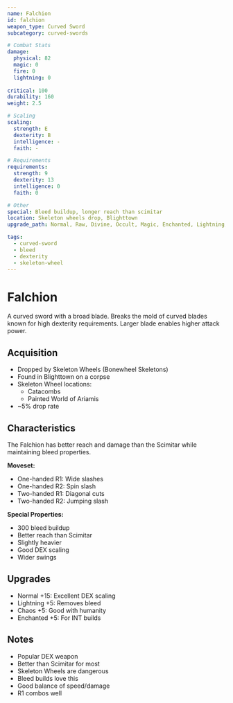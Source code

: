 ```yaml
---
name: Falchion
id: falchion
weapon_type: Curved Sword
subcategory: curved-swords

# Combat Stats
damage:
  physical: 82
  magic: 0
  fire: 0
  lightning: 0
  
critical: 100
durability: 160
weight: 2.5

# Scaling
scaling:
  strength: E
  dexterity: B
  intelligence: -
  faith: -

# Requirements
requirements:
  strength: 9
  dexterity: 13
  intelligence: 0
  faith: 0

# Other
special: Bleed buildup, longer reach than scimitar
location: Skeleton wheels drop, Blighttown
upgrade_path: Normal, Raw, Divine, Occult, Magic, Enchanted, Lightning, Crystal, Fire, Chaos

tags:
  - curved-sword
  - bleed
  - dexterity
  - skeleton-wheel
---
```


# Falchion

A curved sword with a broad blade. Breaks the mold of curved blades known for high dexterity requirements. Larger blade enables higher attack power.

## Acquisition
- Dropped by Skeleton Wheels (Bonewheel Skeletons)
- Found in Blighttown on a corpse
- Skeleton Wheel locations:
  - Catacombs
  - Painted World of Ariamis
- ~5% drop rate

## Characteristics
The Falchion has better reach and damage than the Scimitar while maintaining bleed properties.

**Moveset:**
- One-handed R1: Wide slashes
- One-handed R2: Spin slash
- Two-handed R1: Diagonal cuts
- Two-handed R2: Jumping slash

**Special Properties:**
- 300 bleed buildup
- Better reach than Scimitar
- Slightly heavier
- Good DEX scaling
- Wider swings

## Upgrades
- Normal +15: Excellent DEX scaling
- Lightning +5: Removes bleed
- Chaos +5: Good with humanity
- Enchanted +5: For INT builds

## Notes
- Popular DEX weapon
- Better than Scimitar for most
- Skeleton Wheels are dangerous
- Bleed builds love this
- Good balance of speed/damage
- R1 combos well